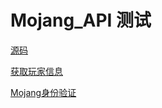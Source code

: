 # Mojang_API 测试

[源码](https://github.com/zkitefly/zkitefly.github.io/tree/main/mojang-api)

[获取玩家信息](/mojang-api/mojang_authentication.html)

[Mojang身份验证](/mojang-api/query_player_information.html)